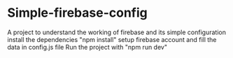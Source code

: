 # Simple-firebase-config
A project to understand the working of firebase and its simple configuration
install the dependencies "npm install"
setup firebase account and fill the data in config.js file
Run the project with "npm run dev"
